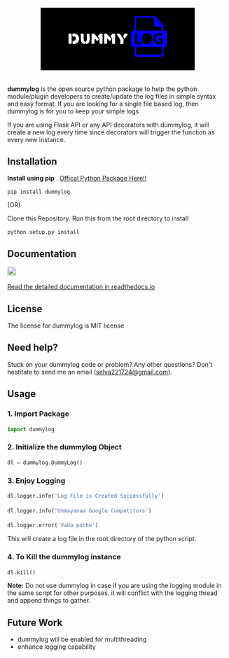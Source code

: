 <p align="center">
  <img src="https://raw.githubusercontent.com/selva221724/dummylog/main/readme_src/dummyloglogo.png"  width="70%" height="70%">
  <br><br>
</p>


**dummylog** is the open source python package to help the python module/plugin developers to create/update the log files in simple syntax and easy format. If you are looking for a single file based log, then dummylog is for you to keep your simple logs

If you are using Flask API or any API decorators with dummylog, it will create a new log every time since decorators will trigger the function as every new instance. 


<!---[<img src="https://img.shields.io/pypi/v/edaSQL">](https://pypi.org/project/edaSQL/)
[<img src="https://img.shields.io/readthedocs/edasql">](https://edasql.readthedocs.io/en/latest/)
[<img src="https://img.shields.io/static/v1?label=license&message=MIT&color=green">](https://opensource.org/licenses/MIT)
<img src="https://img.shields.io/pypi/wheel/edaSQL">
<img src = "https://img.shields.io/pypi/pyversions/edaSQL">
<img src = "https://img.shields.io/github/commit-activity/w/selva221724/edaSQL">
<img src = "https://img.shields.io/github/languages/code-size/selva221724/edaSQL">--->


## Installation

**Install using pip** . [Offical Python Package Here!!](https://pypi.org/project/pypostalwin/)
```shell
pip install dummylog
```

(OR)

Clone this Repository. Run this from the root directory to install

```shell
python setup.py install
```

## Documentation

<img src="https://blog.readthedocs.com/_static/logo-opengraph.png"  width="20%" height="20%">

[Read the detailed documentation in readthedocs.io](https://pypostalwin.readthedocs.io/en/latest/)

## License
The license for dummylog is MIT license 

## Need help?
Stuck on your dummylog code or problem? Any other questions? Don't
hestitate to send me an email (selva221724@gmail.com).

## Usage

### 1. Import Package
```python
import dummylog
```

### 2. Initialize the dummylog Object
```python
dl = dummylog.DummyLog()

```

### 3. Enjoy Logging
```python
dl.logger.info('Log File is Created Successfully')

dl.logger.info('Unmayanaa Google Competitors')

dl.logger.error('Vada poche')
```

This will create a log file in the root directory of the python script.

### 4. To Kill the dummylog instance
```python
dl.kill()
```
**Note:** Do not use dummylog in case if you are using the logging module in the same script for other purposes. it will conflict with the logging thread and append things to gather.



## Future Work
- dummylog will be enabled for multithreading
- enhance logging capability
